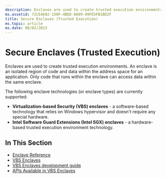 ```yaml
---
description: Enclaves are used to create trusted execution environments. An enclave is an isolated region of code and data within the address space for an application.
ms.assetid: 72CE4682-150F-4BED-8A09-99FE5FB1BD2F
title: Secure Enclaves (Trusted Execution)
ms.topic: article
ms.date: 08/02/2023
---
```


# Secure Enclaves (Trusted Execution)

Enclaves are used to create trusted execution environments. An enclave is an isolated region of code and data within the address space for an application. Only code that runs within the enclave can access data within the same enclave.

The following enclave technologies (or enclave types) are currently supported:

- **Virtualization-based Security (VBS) enclaves** - a software-based technology that relies on Windows hypervisor and doesn't require any special hardware.
- **Intel Software Guard Extensions (Intel SGX) enclaves** - a hardware-based trusted execution environment technology.

## In This Section

- [Enclave Reference](enclaves-reference.md)
- [VBS Enclaves](vbs-enclaves.md)
- [VBS Enclaves development guide](vbs-enclaves-dev-guide.md)
- [APIs Available in VBS Enclaves](available-in-enclaves.md)
